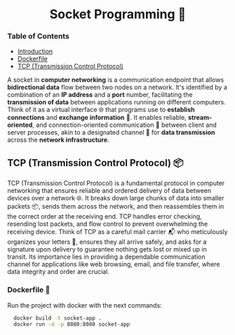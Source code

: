 <h1 align="center" id="start">Socket Programming 🧦</h1>

### Table of Contents

- [Introduction](#start)
- [Dockerfile](#dockerfile)
- [TCP (Transmission Control Protocol)](#tcp)

A socket in **computer networking** is a communication endpoint that allows **bidirectional data** flow 
between two nodes on a network. It's identified by a combination of an **IP address** and a **port** 
number, facilitating the **transmission of data** between applications running on different computers. 
Think of it as a virtual interface 🌐 that programs use to **establish connections** and **exchange 
information** 📡. It enables reliable, **stream-oriented**, and connection-oriented communication 🔄 between 
client and server processes, akin to a designated channel 📶 for **data transmission** across the **network 
infrastructure**.

<h2 id="tcp">TCP (Transmission Control Protocol) 📦</h2>


TCP (Transmission Control Protocol) is a fundamental protocol in computer networking that ensures 
reliable and ordered delivery of data between devices over a network 🌐. It breaks down large 
chunks of data into smaller packets 📦, sends them across the network, and then reassembles them 
in the correct order at the receiving end. TCP handles error checking, resending lost packets, and 
flow control to prevent overwhelming the receiving device. Think of TCP as a careful mail 
carrier 📬 who meticulously organizes your letters 💌, ensures they all arrive safely, and asks 
for a signature upon delivery to guarantee nothing gets lost or mixed up in transit. Its importance 
lies in providing a dependable communication channel for applications like web browsing, email, and 
file transfer, where data integrity and order are crucial.

<h3 id="dockerfile">Dockerfile 🐋  </h3>


Run the project with docker with the next commands:

```bash
  docker build -t socket-app .
  docker run -d -p 8080:8080 socket-app
```